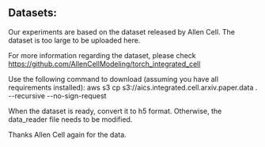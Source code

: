 
## Datasets:

Our experiments are based on the dataset released by Allen Cell. The dataset is too large to be uploaded here.

For more information regarding the dataset, please check https://github.com/AllenCellModeling/torch_integrated_cell

Use the following command to download (assuming you have all requirements installed): aws s3 cp s3://aics.integrated.cell.arxiv.paper.data . --recursive --no-sign-request

When the dataset is ready, convert it to h5 format. Otherwise, the data_reader file needs to be modified. 

Thanks Allen Cell again for the data.

